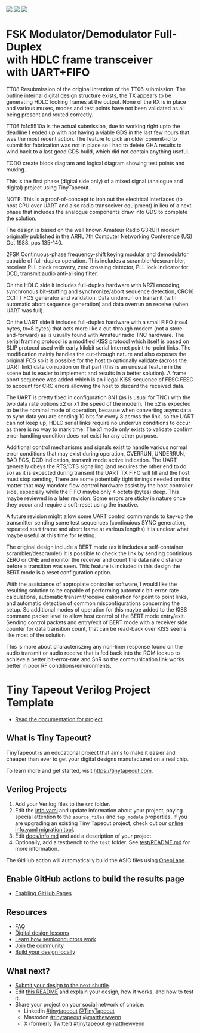 ![](../../workflows/gds/badge.svg) ![](../../workflows/docs/badge.svg) ![](../../workflows/test/badge.svg)

# FSK Modulator/Demodulator Full-Duplex<br/>with HDLC frame transceiver<br/>with UART+FIFO

TT08 Resubmission of the original intention of the TT06 submission.  The
outline internal digital design structure exists, the TX appears to be
generating HDLC looking frames at the output.  None of the RX is in place
and various muxes, modes and test points have not been validated as all
being present and routed correctly.

TT06 fc1c5510a is the actual submission, due to working right upto the
deadline I ended up with not having a viable GDS in the last few hours
that was the most recent action.  The feature to pick an older commit-id
to submit for fabrication was not in place so I had to delete GHA results
to wind back to a last good GDS build, which did not contain anything useful.

TODO create block diagram and logical diagram showing test points and
muxing.

This is the first phase (digital side only) of a mixed signal (analogue and
digital) project using TinyTapeout.

NOTE: This is a proof-of-concept to iron out the electrical interfaces (to
host CPU over UART and also radio transceiver equipment) in lieu of a next
phase that includes the analogue components draw into GDS to complete the
solution.

The design is based on the well known Amateur Radio G3RUH modem originally
published in the ARRL 7th Computer Networking Conference (US) Oct 1988.
pps 135-140.

2FSK Continuous-phase frequency-shift keying modular and demodulator capable
of full-duplex operation.  This includes a scrambler/descrambler, receiver
PLL clock recovery, zero crossing detector, PLL lock indicator for DCD,
transmit audio anti-alising filter.

On the HDLC side it includes full-duplex hardware with NRZI encoding,
synchronous bit-stuffing and synchronize/abort sequence detection, CRC16 CCITT
FCS generator and validation.  Data underrun on transmit (with automatic
abort sequence generation) and data overrun on receive (when UART was full).

On the UART side it includes full-duplex hardware with a small FIFO (rx=4
bytes, tx=8 bytes) that acts more like a cut-through modem (not a
store-and-forward) as is usually found with Amateur radio TNC hardware.
The serial framing protocol is a modified KISS protocol which itself is
based on SLIP protocol used with early kilobit serial Internet point-to-point
links.  The modification mainly handles the cut-through nature and also
exposes the original FCS so it is possible for the host to optionally
validate (across the UART link) data corruption on that part (this is an
unusual feature in the scene but is easier to implement and results in a
better solution).  A frame abort sequence was added which is an illegal
KISS sequence of FESC FESC to account for CRC errors allowing the host
to discard the received data.

The UART is pretty fixed in configuration 8N1 (as is usual for TNC) with
the two data rate options x2 or x1 the speed of the modem.  The x2 is
expected to be the nominal mode of operation, because when converting async
data to sync data you are sending 10 bits for every 8 across the link, so
the UART can not keep up,  HDLC serial links require no underrun conditions
to occur as there is no way to mark time.  The x1 mode only exists to
validate confirm error handling condition does not exist for any other purpose.

Additional control mechanisms and signals exist to handle various normal
error conditions that may exist during operation, OVERRUN, UNDERRUN, BAD FCS,
DCD indication, transmit mode active indication.  The UART generally obeys
the RTS/CTS signalling (and requires the other end to do so) as it is
expected during transmit the UART TX FIFO will fill and the host must stop
sending,  There are some potentially tight timings needed on this matter
that may mandate flow control hardware assist by the host controller side,
especially while the FIFO maybe only 4 octets (bytes) deep.  This maybe
reviewed in a later revision.  Some errors are sticky in nature once they
occur and require a soft-reset using the inactive.

A future revision might allow some UART control commmands to key-up the
transmitter sending some test sequences (continuious SYNC generation,
repeated start frame and abort frame at various lengths) it is unclear what
maybe useful at this time for testing.

The original design include a BERT mode (as it includes a self-container
scrambler/descramler) it is possible to check the link by sending continious
ZERO or ONE and monitor the receiver and count the data rate distance before
a transition was seen.  This feature is included in this design the BERT
mode is a reset configuration option.

With the assistance of appropiate controller software, I would like the
resulting solution to be capable of performing automatic bit-error-rate
calculations, automatic transmit/receive calibration for point to point
links, and automatic detection of common misconfigurations concerning the
setup.  So additional modes of operation for this maybe added to the KISS
command packet level to allow host control of the BERT mode entry/exit.
Sending control packets and entry/exit of BERT mode with a receiver side
counter for data transition count, that can be read-back over KISS seems
like most of the solution.

This is more about characteriszing any non-liner response found on the audio
transmit or audio receive that is fed back into the ROM lookup to achieve a
better bit-error-rate and SnR so the communication link works better in poor
RF conditions/environments.

# Tiny Tapeout Verilog Project Template

- [Read the documentation for project](docs/info.md)

## What is Tiny Tapeout?

TinyTapeout is an educational project that aims to make it easier and cheaper than ever to get your digital designs manufactured on a real chip.

To learn more and get started, visit https://tinytapeout.com.

## Verilog Projects

1. Add your Verilog files to the `src` folder.
2. Edit the [info.yaml](info.yaml) and update information about your project, paying special attention to the `source_files` and `top_module` properties. If you are upgrading an existing Tiny Tapeout project, check out our [online info.yaml migration tool](https://tinytapeout.github.io/tt-yaml-upgrade-tool/).
3. Edit [docs/info.md](docs/info.md) and add a description of your project.
4. Optionally, add a testbench to the `test` folder. See [test/README.md](test/README.md) for more information.

The GitHub action will automatically build the ASIC files using [OpenLane](https://www.zerotoasiccourse.com/terminology/openlane/).

## Enable GitHub actions to build the results page

- [Enabling GitHub Pages](https://tinytapeout.com/faq/#my-github-action-is-failing-on-the-pages-part)

## Resources

- [FAQ](https://tinytapeout.com/faq/)
- [Digital design lessons](https://tinytapeout.com/digital_design/)
- [Learn how semiconductors work](https://tinytapeout.com/siliwiz/)
- [Join the community](https://tinytapeout.com/discord)
- [Build your design locally](https://docs.google.com/document/d/1aUUZ1jthRpg4QURIIyzlOaPWlmQzr-jBn3wZipVUPt4)

## What next?

- [Submit your design to the next shuttle](https://app.tinytapeout.com/).
- Edit [this README](README.md) and explain your design, how it works, and how to test it.
- Share your project on your social network of choice:
  - LinkedIn [#tinytapeout](https://www.linkedin.com/search/results/content/?keywords=%23tinytapeout) [@TinyTapeout](https://www.linkedin.com/company/100708654/)
  - Mastodon [#tinytapeout](https://chaos.social/tags/tinytapeout) [@matthewvenn](https://chaos.social/@matthewvenn)
  - X (formerly Twitter) [#tinytapeout](https://twitter.com/hashtag/tinytapeout) [@matthewvenn](https://twitter.com/matthewvenn)
